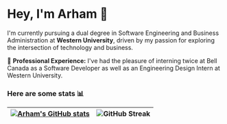 # Hey, I'm Arham 👋


I'm currently pursuing a dual degree in Software Engineering and Business Administration at **Western University**, driven by my passion for exploring the intersection of technology and business.



💼 **Professional Experience:** I've had the pleasure of interning twice at Bell Canada as a Software Developer as well as an Engineering Design Intern at Western University.


### Here are some stats 📊
|[![Arham's GitHub stats](https://github-readme-stats.vercel.app/api?username=arhamansarii&show_icons=true&theme=dracula)](https://github.com/arhamansarii) | ![GitHub Streak](https://github-readme-streak-stats.herokuapp.com/?user=arhamansarii&theme=dracula)|
| ------------- | ------------- |

